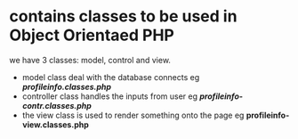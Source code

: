 # contains classes to be used in Object Orientaed PHP

we have 3 classes: model, control and view.

- model class deal with the database connects eg **_profileinfo.classes.php_**
- controller class handles the inputs from user eg **_profileinfo-contr.classes.php_**
- the view class is used to render something onto the page eg **profileinfo-view.classes.php**
